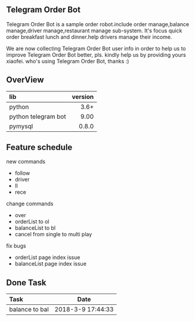 **Telegram Order Bot**
-------------------------
Telegram Order Bot is a sample order robot.include order manage,balance manage,driver manage,restaurant manage sub-system.
It's focus quick order breakfast lunch and dinner.help drivers manage their income.

We are now collecting Telegram Order Bot user info in order to help us to improve Telegram Order Bot better, pls. kindly help us by providing yours xiaofei. who's using Telegram Order Bot, thanks :)

**OverView**
----------------------
|lib |version|
|:-------------------|-----:|
|python | 3.6+|
|python telegram bot| 9.00|
|pymysql|0.8.0|

**Feature schedule**
-------------------------
new commands 
- follow
- driver 
- ll 
- rece 

change commands 
- over
- orderList to ol
- balanceList to bl
- cancel from single to multi play

fix bugs
- orderList page index issue
- balanceList page index issue

**Done Task**
-------------------------
|Task|Date|
|:------|:--------------:|
| balance to bal|2018-3-9 17:44:33|